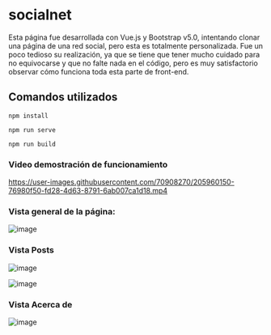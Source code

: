 # socialnet

Esta página fue desarrollada con Vue.js y Bootstrap v5.0, intentando clonar una página de una red social, pero esta es totalmente personalizada.
Fue un poco tedioso su realización, ya que se tiene que tener mucho cuidado para no equivocarse y que no falte nada en el código, pero es muy satisfactorio observar cómo funciona toda esta parte de front-end.

## Comandos utilizados
```
npm install
```

```
npm run serve
```

```
npm run build
```

### Video demostración de funcionamiento
https://user-images.githubusercontent.com/70908270/205960150-76980f50-fd28-4d63-8791-6ab007ca1d18.mp4

### Vista general de la página:
![image](https://user-images.githubusercontent.com/70908270/205943144-cb33bcc3-d825-4597-afec-bd84cb20801c.png)

### Vista Posts
![image](https://user-images.githubusercontent.com/70908270/205943446-9e9f3251-d015-40dd-b567-2e1a60b55404.png)

![image](https://user-images.githubusercontent.com/70908270/205944104-b87f0c38-1736-40d2-83e4-ad6d50669ada.png)


### Vista Acerca de
![image](https://user-images.githubusercontent.com/70908270/205943575-527d2714-0a48-408d-8fd4-6734eee06f5a.png)

